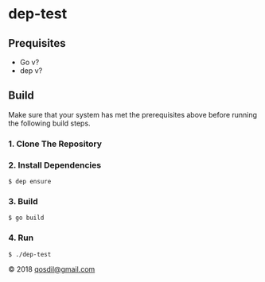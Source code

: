 # dep-test
## Prequisites
* Go v?
* dep v?

## Build

Make sure that your system has met the prerequisites above before running the following build steps.

### 1. Clone The Repository
### 2. Install Dependencies
	$ dep ensure
	
### 3. Build
	$ go build
	
### 4. Run
	$ ./dep-test

&copy; 2018 [qosdil@gmail.com](mailto://qosdil@gmail.com)